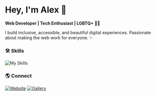 # Hey, I'm Alex 💙

**Web Developer | Tech Enthusiast | LGBTQ+ 🏳️‍🌈**

I build inclusive, accessible, and beautiful digital experiences. Passionate about making the web work for everyone. ✨

### 🛠️ Skills

![My Skills](https://skillicons.dev/icons?i=html,css,js,react,nextjs,tailwind,figma,git,github)

### 🌎 Connect
[![Website](https://img.shields.io/badge/-Website-000?style=for-the-badge&logo=Google-Chrome&logoColor=white)](https://sweat.rocks)
[![Gallery](https://img.shields.io/badge/-Gallery-000?style=for-the-badge&logo=Google-Photos&logoColor=white)](https://gallery.sweat.rocks)



